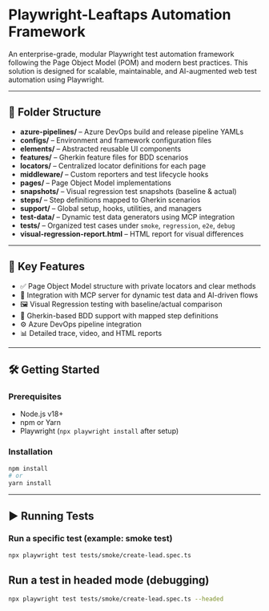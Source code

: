 # Playwright-Leaftaps Automation Framework

An enterprise-grade, modular Playwright test automation framework following the Page Object Model (POM) and modern best practices. This solution is designed for scalable, maintainable, and AI-augmented web test automation using Playwright.

---

## 📁 Folder Structure

- **azure-pipelines/** – Azure DevOps build and release pipeline YAMLs  
- **configs/** – Environment and framework configuration files  
- **elements/** – Abstracted reusable UI components  
- **features/** – Gherkin feature files for BDD scenarios  
- **locators/** – Centralized locator definitions for each page  
- **middleware/** – Custom reporters and test lifecycle hooks  
- **pages/** – Page Object Model implementations  
- **snapshots/** – Visual regression test snapshots (baseline & actual)  
- **steps/** – Step definitions mapped to Gherkin scenarios  
- **support/** – Global setup, hooks, utilities, and managers  
- **test-data/** – Dynamic test data generators using MCP integration  
- **tests/** – Organized test cases under `smoke`, `regression`, `e2e`, `debug`  
- **visual-regression-report.html** – HTML report for visual differences

---

## 🚀 Key Features

- ✅ Page Object Model structure with private locators and clear methods  
- 🤖 Integration with MCP server for dynamic test data and AI-driven flows  
- 🖼️ Visual Regression testing with baseline/actual comparison  
- 🧪 Gherkin-based BDD support with mapped step definitions  
- ⚙️ Azure DevOps pipeline integration  
- 📊 Detailed trace, video, and HTML reports

---

## 🛠️ Getting Started

### Prerequisites

- Node.js v18+
- npm or Yarn
- Playwright (`npx playwright install` after setup)

### Installation

```bash
npm install
# or
yarn install
```
---

## ▶️ Running Tests

### Run a specific test (example: smoke test)

```bash
npx playwright test tests/smoke/create-lead.spec.ts
```

## Run a test in headed mode (debugging)

```bash
npx playwright test tests/smoke/create-lead.spec.ts --headed
```




